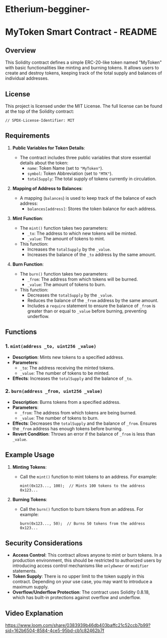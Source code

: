 # Etherium-begginer-
# MyToken Smart Contract - README

## Overview

This Solidity contract defines a simple ERC-20-like token named "MyToken" with basic functionalities like minting and burning tokens. It allows users to create and destroy tokens, keeping track of the total supply and balances of individual addresses.

## License
This project is licensed under the MIT License. The full license can be found at the top of the Solidity contract:
```
// SPDX-License-Identifier: MIT
```

## Requirements

1. **Public Variables for Token Details**:
    - The contract includes three public variables that store essential details about the token:
      - `name`: Token Name (set to `"MyToken"`).
      - `symbol`: Token Abbreviation (set to `"MTK"`).
      - `totalSupply`: The total supply of tokens currently in circulation.
  
2. **Mapping of Address to Balances**:
    - A mapping (`balances`) is used to keep track of the balance of each address:
      - `balances[address]`: Stores the token balance for each address.
  
3. **Mint Function**:
    - The `mint()` function takes two parameters:
      - `_to`: The address to which new tokens will be minted.
      - `_value`: The amount of tokens to mint.
    - This function:
      - Increases the `totalSupply` by the `_value`.
      - Increases the balance of the `_to` address by the same amount.

4. **Burn Function**:
    - The `burn()` function takes two parameters:
      - `_from`: The address from which tokens will be burned.
      - `_value`: The amount of tokens to burn.
    - This function:
      - Decreases the `totalSupply` by the `_value`.
      - Reduces the balance of the `_from` address by the same amount.
      - Includes a `require` statement to ensure the balance of `_from` is greater than or equal to `_value` before burning, preventing underflow.

## Functions

### 1. `mint(address _to, uint256 _value)`
- **Description**: Mints new tokens to a specified address.
- **Parameters**:
  - `_to`: The address receiving the minted tokens.
  - `_value`: The number of tokens to be minted.
- **Effects**: Increases the `totalSupply` and the balance of `_to`.

### 2. `burn(address _from, uint256 _value)`
- **Description**: Burns tokens from a specified address.
- **Parameters**:
  - `_from`: The address from which tokens are being burned.
  - `_value`: The number of tokens to burn.
- **Effects**: Decreases the `totalSupply` and the balance of `_from`. Ensures the `_from` address has enough tokens before burning.
- **Revert Condition**: Throws an error if the balance of `_from` is less than `_value`.

## Example Usage

1. **Minting Tokens**:
   - Call the `mint()` function to mint tokens to an address. For example:
     ```solidity
     mint(0x123..., 100);  // Mints 100 tokens to the address 0x123...
     ```

2. **Burning Tokens**:
   - Call the `burn()` function to burn tokens from an address. For example:
     ```solidity
     burn(0x123..., 50);  // Burns 50 tokens from the address 0x123...
     ```

## Security Considerations
- **Access Control**: This contract allows anyone to mint or burn tokens. In a production environment, this should be restricted to authorized users by introducing access control mechanisms like `onlyOwner` or `modifier` statements.
- **Token Supply**: There is no upper limit to the token supply in this contract. Depending on your use case, you may want to introduce a maximum supply.
- **Overflow/Underflow Protection**: The contract uses Solidity 0.8.18, which has built-in protections against overflow and underflow.
## Video Explanation
https://www.loom.com/share/0383939b46db403baffc21c52ccb7b99?sid=162b6504-8584-4ce5-95bd-cb1c82462b7f


